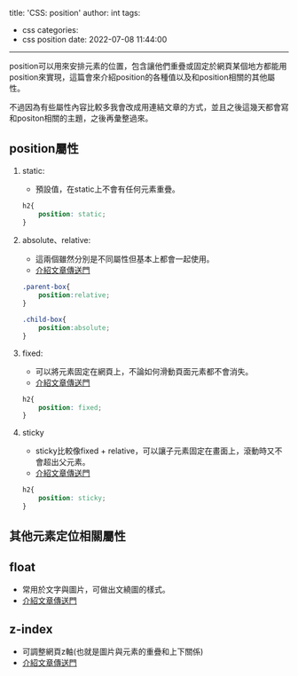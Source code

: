 title: 'CSS: position'
author: int
tags:
  - css
categories:
  - css position
date: 2022-07-08 11:44:00
---
position可以用來安排元素的位置，包含讓他們重疊或固定於網頁某個地方都能用position來實現，這篇會來介紹position的各種值以及和position相關的其他屬性。

不過因為有些屬性內容比較多我會改成用連結文章的方式，並且之後這幾天都會寫和positon相關的主題，之後再彙整過來。

## position屬性
1. static: 
	* 預設值，在static上不會有任何元素重疊。
    ```css
    h2{
    	position: static;
    }
    ```
2. absolute、relative:
	* 這兩個雖然分別是不同屬性但基本上都會一起使用。
    * [介紹文章傳送門](https://huanginch.github.io/2022/07/14/css-absolute-and-relative/)
    ```css
    .parent-box{
    	position:relative;
    }
    
    .child-box{
    	position:absolute;
    }
    ```

3. fixed:
	* 可以將元素固定在網頁上，不論如何滑動頁面元素都不會消失。
	* [介紹文章傳送門](https://huanginch.github.io/2022/07/09/css-position-fixed/)
    ```css
    h2{
    	position: fixed;
    }
    ```
5. sticky
	* sticky比較像fixed + relative，可以讓子元素固定在畫面上，滾動時又不會超出父元素。
	* [介紹文章傳送門](https://huanginch.github.io/2022/07/13/css-position-sticky/) 
    ```css
    h2{
    	position: sticky;
    }
    ```
  
## 其他元素定位相關屬性

## float

* 常用於文字與圖片，可做出文繞圖的樣式。
* [介紹文章傳送門](https://huanginch.github.io/2022/07/07/css-float/)

## z-index

* 可調整網頁z軸(也就是圖片與元素的重疊和上下關係)
* [介紹文章傳送門](https://huanginch.github.io/2022/07/12/css-z-index/)
